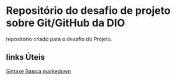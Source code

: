 # Repositório do desafio de projeto sobre Git/GitHub da DIO
repositorio  criado para o desafio do  Projeto.

## links  Úteis
[Sintaxe Basica markedown](https://www.markedownguide.org/basic-synlax/)
